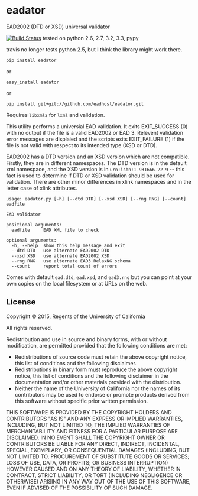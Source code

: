 eadator
=======

EAD2002 (DTD or XSD) universal validator

[![Build Status](https://travis-ci.org/eadhost/eadator.png)](https://travis-ci.org/eadhost/eadator) tested on python 2.6, 2.7, 3.2, 3.3, pypy 

travis no longer tests python 2.5, but I think the library might work there.

```
pip install eadator
```
or
```
easy_install eadator
```

or
```
pip install git+git://github.com/eadhost/eadator.git
```

Requires `libxml2` for `lxml` and validation.  

This utility performs a universial EAD validation.  It exits
EXIT_SUCCESS (0)  with no output if the file is a valid EAD2002 or EAD 3.
Relevent validation error messages are displaied and the scripts
exits EXIT_FAILURE (1) if the file is not valid with respect to its
intended type (XSD or DTD).

EAD2002 has a DTD version and an XSD version which are not compatible.
Firstly, they are in different namespaces.  The DTD version is in
the default xml namespace, and the XSD version is in
`urn:isbn:1-931666-22-9` -- this fact is used to determine if DTD
or XSD validation should be used for validation.  There are other minor differences
in xlink namespaces and in the letter case of xlink attributes.

```
usage: eadator.py [-h] [--dtd DTD] [--xsd XSD] [--rng RNG] [--count] eadfile

EAD validator

positional arguments:
  eadfile     EAD XML file to check

optional arguments:
  -h, --help  show this help message and exit
  --dtd DTD   use alternate EAD2002 DTD
  --xsd XSD   use alternate EAD2002 XSD
  --rng RNG   use alternate EAD3 RelaxNG schema
  --count     report total count of errors
```

Comes with default `ead.dtd`, `ead.xsd`, and `ead3.rng` but you can
point at your own copies on the local filesystem or at URLs on the
web.


License
-------
Copyright © 2015, Regents of the University of California

All rights reserved.

Redistribution and use in source and binary forms, with or without 
modification, are permitted provided that the following conditions are met:

- Redistributions of source code must retain the above copyright notice, 
  this list of conditions and the following disclaimer.
- Redistributions in binary form must reproduce the above copyright notice, 
  this list of conditions and the following disclaimer in the documentation 
  and/or other materials provided with the distribution.
- Neither the name of the University of California nor the names of its
  contributors may be used to endorse or promote products derived from this 
  software without specific prior written permission.

THIS SOFTWARE IS PROVIDED BY THE COPYRIGHT HOLDERS AND CONTRIBUTORS "AS IS" 
AND ANY EXPRESS OR IMPLIED WARRANTIES, INCLUDING, BUT NOT LIMITED TO, THE 
IMPLIED WARRANTIES OF MERCHANTABILITY AND FITNESS FOR A PARTICULAR PURPOSE 
ARE DISCLAIMED. IN NO EVENT SHALL THE COPYRIGHT OWNER OR CONTRIBUTORS BE 
LIABLE FOR ANY DIRECT, INDIRECT, INCIDENTAL, SPECIAL, EXEMPLARY, OR 
CONSEQUENTIAL DAMAGES (INCLUDING, BUT NOT LIMITED TO, PROCUREMENT OF 
SUBSTITUTE GOODS OR SERVICES; LOSS OF USE, DATA, OR PROFITS; OR BUSINESS 
INTERRUPTION) HOWEVER CAUSED AND ON ANY THEORY OF LIABILITY, WHETHER IN 
CONTRACT, STRICT LIABILITY, OR TORT (INCLUDING NEGLIGENCE OR OTHERWISE) 
ARISING IN ANY WAY OUT OF THE USE OF THIS SOFTWARE, EVEN IF ADVISED OF THE 
POSSIBILITY OF SUCH DAMAGE.
